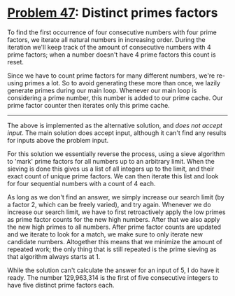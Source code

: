 # [Problem 47](https://projecteuler.net/problem=47): Distinct primes factors

To find the first occurrence of four consecutive numbers with four prime factors, we iterate all natural numbers in increasing order.
During the iteration we'll keep track of the amount of consecutive numbers with 4 prime factors; when a number doesn't have 4 prime factors this count is reset.

Since we have to count prime factors for many different numbers, we're re-using primes a lot.
So to avoid generating these more than once, we lazily generate primes during our main loop.
Whenever our main loop is considering a prime number, this number is added to our prime cache.
Our prime factor counter then iterates only this prime cache.

---

The above is implemented as the alternative solution, and *does not accept input*.
The main solution does accept input, although it can't find any results for inputs above the problem input.

For this solution we essentially reverse the process, using a sieve algorithm to 'mark' prime factors for all numbers up to an arbitrary limit.
When the sieving is done this gives us a list of all integers up to the limit, and their exact count of unique prime factors.
We can then iterate this list and look for four sequential numbers with a count of 4 each.

As long as we don't find an answer, we simply increase our search limit (by a factor 2, which can be freely varied), and try again.
Whenever we do increase our search limit, we have to first retroactively apply the low primes as prime factor counts for the new high numbers.
After that we also apply the new high primes to all numbers.
After prime factor counts are updated and we iterate to look for a match, we make sure to only iterate new candidate numbers.
Altogether this means that we minimize the amount of repeated work; the only thing that is still repeated is the prime sieving as that algorithm always starts at 1.

While the solution can't calculate the answer for an input of 5, I do have it ready.
The number 129,963,314 is the first of five consecutive integers to have five distinct prime factors each.

